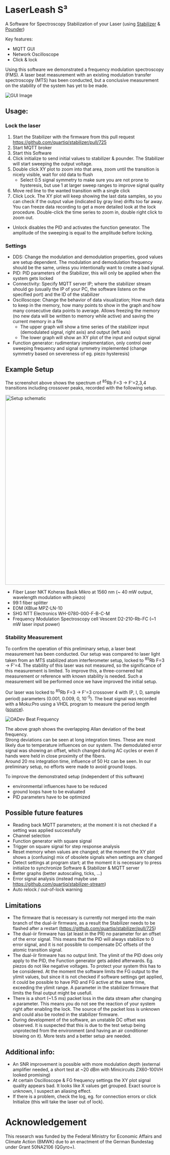 # LaserLeash S³
A Software for Spectroscopy Stabilization of your Laser (using [Stabilizer](https://github.com/sinara-hw/Stabilizer) & [Pounder](https://github.com/sinara-hw/Pounder))

Key features:
 - MQTT GUI 
 - Network Oscilloscope
 - Click & lock

Using this software we demonstrated a frequency modulation spectroscopy (FMS). A laser beat measurement with an existing modulation transfer spectroscopy (MTS) has been conducted, but a conclusive measurement on the stability of the system has yet to be made.

![GUI Image](media/GUI.PNG)

## Usage:
### Lock the laser
1. Start the Stabilizer with the firmware from this pull request https://github.com/quartiq/stabilizer/pull/725
1. Start MQTT broker
1. Start this Software
1. Click initialize to send initial values to stabilizer & pounder. The Stabilizer will start sweeping the output voltage.
1. Double click XY plot to zoom into that area, zoom until the transition is nicely visible, wait for old data to flush
    * Select 0.5 signal symmetry to make sure you are not prone to hysteresis, but use 1 at larger sweep ranges to improve signal quality
1. Move red line to the wanted transition with a single click
1. Click Lock. The XY plot will keep showing the last data samples, so you can check if the output value (indicated by gray line) drifts too far away. You can freeze data recording to get a more detailed look at the lock procedure. Double-click the time series to zoom in, double right click to zoom out.
* Unlock disables the PID and activates the function generator. The amplitude of the sweeping is equal to the amplitude before locking.

### Settings
* DDS: Change the modulation and demodulation properties, good values are setup dependent. The modulation and demodulation frequency should be the same, unless you intentionally want to create a bad signal.
* PID: PID parameters of the Stabilizer, this will only be applied when the system gets locked
* Connectivity: Specify MQTT server IP; where the stabilizer stream should go (usually the IP of your PC, the software listens on the specified port) and the ID of the stabilizer
* Oscilloscope: Change the behavior of data visualization; How much data to keep in the memory, how many points to show in the graph and how many consecutive data points to average. Allows freezing the memory (no new data will be written to memory while active) and saving the current memory in a file
   * The upper graph will show a time series of the stabilizer input (demodulated signal, right axis) and output (left axis)
   * The lower graph will show an XY plot of the input and output signal
* Function generator: rudimentary implementation, only control over sweeping frequency and signal symmetry implemented (change symmetry based on severeness of eg. piezo hysteresis)


## Example Setup
The screenshot above shows the spectrum of <sup>85</sup>Rb F=3 -> F'=2,3,4 transitions including crossover peaks, recorded with the following setup.

<img src="./media/schematic.svg" alt="Setup schematic" width="600"/>

* Fiber Laser NKT Koheras Basik Mikro at 1560 nm (~ 40 mW output, wavelength modulation with piezo)
* 99:1 fiber splitter
* EOM iXBlue MPZ-LN-10 
* SHG NTT Electronics WH-0780-000-F-B-C-M
* Frequency Modulation Spectroscopy cell Vescent D2-210-Rb-FC (~1 mW laser input power)

### Stability Measurement

To confirm the operation of this preliminary setup, a laser beat measurement has been conducted. Our setup was compared to laser light taken from an MTS stabilized atom interferometer setup, locked to <sup>85</sup>Rb F=3 -> F'=4. The stability of this laser was not measured, so the significance of this measurement is limited. To improve this, a three-cornered hat measurement or reference with known stability is needed. Such a measurement will be performed once we have improved the initial setup.

Our laser was locked to <sup>85</sup>Rb F=3 -> F'=3 crossover 4 with (P, I, D, sample period) parameters (0.001, 0.009, 0, 10<sup>-5</sup>). The beat signal was recorded with a Moku:Pro using a VHDL program to measure the period length ([source](./measurement/PeriodLength.vhd)).

![OADev Beat Frequency](measurement/Unbenannt.PNG)

The above graph shows the overlapping Allan deviation of the beat frequency.
<br>Strong deviations can be seen at long integration times. These are most likely due to temperature influences on our system. The demodulated error signal was showing an offset, which changed during AC cycles or even if hands were held in close proximity of the fibers.
<br>Around 20 ms integration time, influence of 50 Hz can be seen. In our preliminary setup, no efforts were made to avoid ground loops. 

To improve the demonstrated setup (independent of this software)
  * environmental influences have to be reduced
  * ground loops have to be evaluated
  * PID parameters have to be optimized

## Possible future features
- Reading back MQTT parameters; at the moment it is not checked if a setting was applied successfully
- Channel selection
- Function generator with square signal
- Trigger on square signal for step response analysis
- Reset memory when values are changed; at the moment the XY plot shows a (confusing) mix of obsolete signals when settings are changed
- Detect settings at program start; at the moment it is necessary to press initialize to synchronize Software & Stabilizer & MQTT server
- Better graphs (better autoscaling, ticks, ...)
- Error signal analysis (instead maybe use https://github.com/quartiq/stabilizer-stream)
- Auto relock / out-of-lock warning


## Limitations
* The firmware that is necessary is currently not merged into the main branch of the dual-iir firmware, as a result the Stabilizer needs to be flashed after a restart (https://github.com/quartiq/stabilizer/pull/725)
* The dual-iir firmware has (at least in the PR) no parameter for an offset of the error signal. This means that the PID will always stabilize to 0 error signal, and it is not possible to compensate DC offsets of the atomic transition signal.
* The dual-iir firmware has no output limit. The ylimit of the PID does only apply to the PID, the Function generator gets added afterwards. Eg. piezos do not like negative voltages. To protect your system this has to be considered. At the moment the software limits the FG output to the ylimit values, but since it is not checked if software settings get applied, it could be possible to have PID and FG active at the same time, exceeding the ylimit range. A parameter in the stabilizer firmware that limits the final output might be usefull.
* There is a short (~1.5 ms) packet loss in the data stream after changing a parameter. This means you do not see the reaction of your system right after enabling the lock. The source of the packet loss is unknown and could also be rooted in the stabilizer firmware.
* During development of the software, an unstable DC offset was observed. It is suspected that this is due to the test setup being unprotected from the environment (and having an air conditioner blowing on it). More tests and a better setup are needed.

## Additional info:
- An SNR improvement is possible with more modulation depth (external amplifier needed, a short test at ~20 dBm with Minicircuits ZX60-100VH looked promising)
- At certain Oscilloscope & FG frequency settings the XY plot signal quality appears bad. It looks like X values get grouped. Exact source is unknown, I suspect an aliasing effect. 
- If there is a problem, check the log, eg. for connection errors or click Initialize (this will take the laser out of lock).


# Acknowledgement
This research was funded by the Federal Ministry for Economic Affairs and Climate Action (BMWK) due to an enactment of the German Bundestag under Grant 50NA2106 (QGyro+).